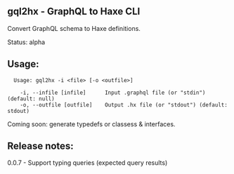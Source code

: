 gql2hx - GraphQL to Haxe CLI
-----------

Convert GraphQL schema to Haxe definitions.

Status: alpha

Usage:
---

```
  Usage: gql2hx -i <file> [-o <outfile>]

    -i, --infile [infile]      Input .graphql file (or "stdin") (default: null)
    -o, --outfile [outfile]    Output .hx file (or "stdout") (default: stdout)
```

Coming soon: generate typedefs or classess & interfaces.

Release notes: 
---

 0.0.7 - Support typing queries (expected query results)
